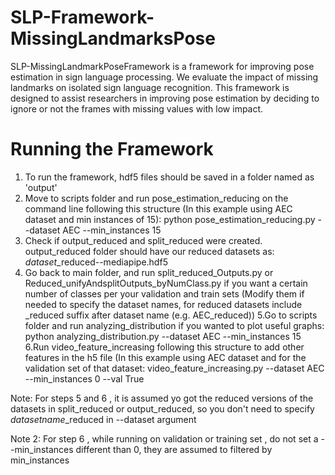# SLP-Framework-MissingLandmarksPose
SLP-MissingLandmarkPoseFramework is a framework for improving pose estimation in sign language processing. We evaluate the impact of missing landmarks on isolated sign language recognition. This framework is designed to assist researchers in improving pose estimation by deciding to ignore or not the frames with missing values with low impact.

# Running the Framework

1. To run the framework, hdf5 files should be saved in a folder named as 'output'
2. Move to scripts folder and run pose_estimation_reducing on the command line following this structure (In this example using AEC dataset and min instances of 15):
	python pose_estimation_reducing.py --dataset AEC --min_instances 15
3. Check if output_reduced and split_reduced were created. output_reduced folder should have our reduced datasets as: $dataset$_reduced--mediapipe.hdf5
4. Go back to main folder, and run split_reduced_Outputs.py or Reduced_unifyAndsplitOutputs_byNumClass.py if you want a certain number of classes per your validation and train sets (Modify them if needed to specify the dataset names, for reduced datasets include _reduced suffix after dataset name (e.g. AEC_reduced))
5.Go to scripts folder and run analyzing_distribution if you wanted to plot useful graphs:
	 python analyzing_distribution.py --dataset AEC --min_instances 15
6.Run video_feature_increasing following this structure to add other features in the h5 file (In this example using AEC dataset and for the validation set of that dataset:
	video_feature_increasing.py --dataset AEC --min_instances 0 --val True

Note: For steps 5 and 6 , it is assumed yo got the reduced versions of the datasets in split_reduced or output_reduced, so you don't need to specify $datasetname$_reduced in --dataset argument

Note 2: For step 6 , while running on validation or training set , do not set a --min_instances different than 0, they are assumed to filtered by min_instances
